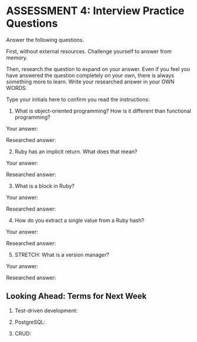 # ASSESSMENT 4: Interview Practice Questions

Answer the following questions.

First, without external resources. Challenge yourself to answer from memory.

Then, research the question to expand on your answer. Even if you feel you have answered the question completely on your own, there is always something more to learn. Write your researched answer in your OWN WORDS.

Type your initials here to confirm you read the instructions:

1. What is object-oriented programming? How is it different than functional programming?

Your answer:

Researched answer:

2. Ruby has an implicit return. What does that mean?

Your answer:

Researched answer:

3. What is a block in Ruby?

Your answer:

Researched answer:

4. How do you extract a single value from a Ruby hash?

Your answer:

Researched answer:

5. STRETCH: What is a version manager?

Your answer:

Researched answer:

## Looking Ahead: Terms for Next Week

1. Test-driven development:

2. PostgreSQL:

3. CRUD:
